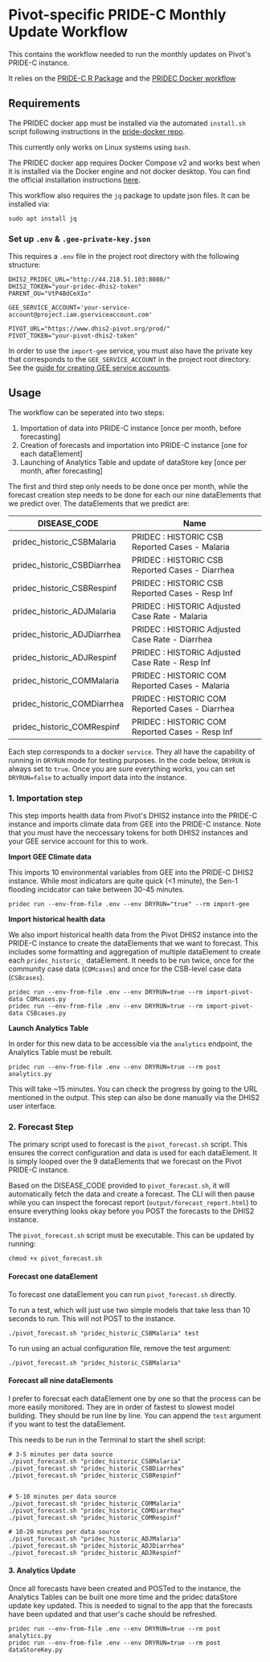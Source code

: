 # Pivot-specific PRIDE-C Monthly Update Workflow

This contains the workflow needed to run the monthly updates on Pivot's PRIDE-C instance.

It relies on the [PRIDE-C R Package](https://github.com/Pivot-Madagascar/PRIDEC-package) and the [PRIDEC Docker workflow](https://github.com/Pivot-Madagascar/pridec-docker)

## Requirements

The PRIDEC docker app must be installed via the automated `install.sh` script following instructions in the [pride-docker repo](https://github.com/Pivot-Madagascar/pridec-docker).

This currently only works on Linux systems using `bash`.

The PRIDEC docker app requires Docker Compose v2 and works best when it is installed via the Docker engine and not docker desktop. You can find the official installation instructions [here](https://docs.docker.com/engine/install/ubuntu/#install-using-the-repository).

This workflow also requires the `jq` package to update json files. It can be installed via:

```
sudo apt install jq
```

### Set up `.env` & `.gee-private-key.json`

This requires a `.env` file in the project root directory with the following structure:

```
DHIS2_PRIDEC_URL="http://44.218.51.103:8080/"
DHIS2_TOKEN="your-pridec-dhis2-token"
PARENT_OU="VtP4BdCeXIo"

GEE_SERVICE_ACCOUNT='your-service-account@project.iam.gserviceaccount.com'

PIVOT_URL="https://www.dhis2-pivot.org/prod/"
PIVOT_TOKEN="your-pivot-dhis2-token"
```

In order to use the `import-gee` service, you must also have the private key that corresponds to the `GEE_SERVICE_ACCOUNT` in the project root directory. See the [guide for creating GEE service accounts](https://developers.google.com/earth-engine/guides/service_account).

## Usage

The workflow can be seperated into two steps:

1. Importation of data into PRIDE-C instance [once per month, before forecasting]
2. Creation of forecasts and importation into PRIDE-C instance [one for each dataElement]
3. Launching of Analytics Table and update of dataStore key [once per month, after forecasting]

The first and third step only needs to be done once per month, while the forecast creation step needs to be done for each our nine dataElements that we predict over. The dataElements that we predict are:

| DISEASE_CODE                | Name                                             |
|-----------------------------|--------------------------------------------------|
| pridec_historic_CSBMalaria  | PRIDEC : HISTORIC CSB Reported Cases  - Malaria  |
| pridec_historic_CSBDiarrhea | PRIDEC : HISTORIC CSB Reported Cases  - Diarrhea |
| pridec_historic_CSBRespinf  | PRIDEC : HISTORIC CSB Reported Cases  - Resp Inf |
| pridec_historic_ADJMalaria  | PRIDEC : HISTORIC Adjusted Case Rate  - Malaria  |
| pridec_historic_ADJDiarrhea | PRIDEC : HISTORIC Adjusted Case Rate  - Diarrhea |
| pridec_historic_ADJRespinf  | PRIDEC : HISTORIC Adjusted Case Rate  - Resp Inf |
| pridec_historic_COMMalaria  | PRIDEC : HISTORIC COM Reported Cases  - Malaria  |
| pridec_historic_COMDiarrhea | PRIDEC : HISTORIC COM Reported Cases  - Diarrhea |
| pridec_historic_COMRespinf  | PRIDEC : HISTORIC COM Reported Cases  - Resp Inf |

Each step corresponds to a docker `service`. They all have the capability of running in `DRYRUN` mode for testing purposes. In the code below, `DRYRUN` is always set to `true`. Once you are sure everything works, you can set `DRYRUN=false` to actually import data into the instance.

### 1. Importation step

This step imports health data from Pivot's DHIS2 instance into the PRIDE-C instance and imports climate data from GEE into the PRIDE-C instance. Note that you must have the neccessary tokens for both DHIS2 instances and your GEE service account for this to work.


**Import GEE Climate data**

This imports 10 environmental variables from GEE into the PRIDE-C DHIS2 instance. While most indicators are quite quick (<1 minute), the Sen-1 flooding incidcator can take between 30-45 minutes.

```
pridec run --env-from-file .env --env DRYRUN="true" --rm import-gee
```

**Import historical health data**

We also import historical health data from the Pivot DHIS2 instance into the PRIDE-C instance to create the dataElements that we want to forecast. This includes some formatting and aggregation of multiple dataElement to create each `pridec_historic_` dataElement. It needs to be run twice, once for the community case data (`COMcases`) and once for the CSB-level case data (`CSBcases`).

```
pridec run --env-from-file .env --env DRYRUN=true --rm import-pivot-data COMcases.py
pridec run --env-from-file .env --env DRYRUN=true --rm import-pivot-data CSBcases.py
```

**Launch Analytics Table**

In order for this new data to be accessible via the `analytics` endpoint, the Analytics Table must be rebuilt. 

```
pridec run --env-from-file .env --env DRYRUN=true --rm post analytics.py
```

This will take ~15 minutes. You can check the progress by going to the URL mentioned in the output. This step can also be done manually via the DHIS2 user interface.

### 2. Forecast Step


The primary script used to forecast is the `pivot_forecast.sh` script. This ensures the correct configuration and data is used for each dataElement. It is simply looped over the 9 dataElements that we forecast on the Pivot PRIDE-C instance.


Based on the DISEASE_CODE provided to `pivot_forecast.sh`, it will automatically fetch the data and create a forecast. The CLI will then pause while you can inspect the forecast report (`output/forecast_report.html`) to ensure everything looks okay before you POST the forecasts to the DHIS2 instance.

The `pivot_forecast.sh` script must be executable. This can be updated by running:

```
chmod +x pivot_forecast.sh
```


#### Forecast one dataElement

To forecast one dataElement you can run `pivot_forecast.sh` directly. 

To run a test, which will just use two simple models that take less than 10 seconds to run. This will not POST to the instance.

```
./pivot_forecast.sh "pridec_historic_CSBMalaria" test
```

To run using an actual configuration file, remove the test argument:

```
./pivot_forecast.sh "pridec_historic_CSBMalaria"
```

#### Forecast all nine dataElements

I prefer to forecsat each dataElement one by one so that the process can be more easily monitored. They are in order of fastest to slowest model building. They should be run line by line. You can append the `test` argument if you want to test the dataElement.

This needs to be run in the Terminal to start the shell script:

```
# 3-5 minutes per data source
./pivot_forecast.sh "pridec_historic_CSBMalaria"
./pivot_forecast.sh "pridec_historic_CSBDiarrhea"
./pivot_forecast.sh "pridec_historic_CSBRespinf"


# 5-10 minutes per data source
./pivot_forecast.sh "pridec_historic_COMMalaria"
./pivot_forecast.sh "pridec_historic_COMDiarrhea"
./pivot_forecast.sh "pridec_historic_COMRespinf"

# 10-20 minutes per data source
./pivot_forecast.sh "pridec_historic_ADJMalaria"
./pivot_forecast.sh "pridec_historic_ADJDiarrhea"
./pivot_forecast.sh "pridec_historic_ADJRespinf"
```

#### 3. Analytics Update

Once all forecasts have been created and POSTed to the instance, the Analytics Tables can be built one more time and the pridec dataStore update key updated. This is needed to signal to the app that the forecasts have been updated and that user's cache should be refreshed.

```
pridec run --env-from-file .env --env DRYRUN=true --rm post analytics.py
pridec run --env-from-file .env --env DRYRUN=true --rm post dataStoreKey.py
```